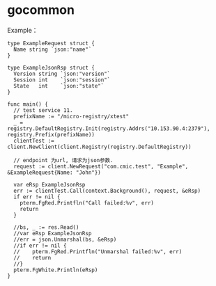 # gocommon

Example：


    type ExampleRequest struct {
      Name string `json:"name"`
    }

    type ExampleJsonRsp struct {
      Version string `json:"version"`
      Session int    `json:"session"`
      State   int    `json:"state"`
    }

    func main() {
      // test service 11.
      prefixName := "/micro-registry/xtest"
      _ = registry.DefaultRegistry.Init(registry.Addrs("10.153.90.4:2379"), registry.Prefix(prefixName))
      clientTest := client.NewClient(client.Registry(registry.DefaultRegistry))

      // endpoint 为url, 请求为json参数.
      request := client.NewRequest("com.cmic.test", "Example", &ExampleRequest{Name: "John"})

      var eRsp ExampleJsonRsp
      err := clientTest.Call(context.Background(), request, &eRsp)
      if err != nil {
        pterm.FgRed.Printfln("Call failed:%v", err)
        return
      }

      //bs, _ := res.Read()
      //var eRsp ExampleJsonRsp
      //err = json.Unmarshal(bs, &eRsp)
      //if err != nil {
      //	pterm.FgRed.Printfln("Unmarshal failed:%v", err)
      //	return
      //}
      pterm.FgWhite.Println(eRsp)
    }
